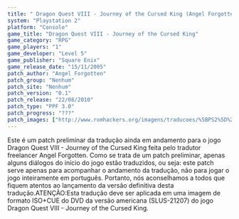 ```yaml
---
title: " Dragon Quest VIII - Journey of the Cursed King (Angel Forgotten)"
system: "Playstation 2"
platform: "Console"
game_title: "Dragon Quest VIII - Journey of the Cursed King"
game_category: "RPG"
game_players: "1"
game_developer: "Level 5"
game_publisher: "Square Enix"
game_release_date: "15/11/2005"
patch_author: "Angel Forgotten"
patch_group: "Nenhum"
patch_site: "Nenhum"
patch_version: "0.1"
patch_release: "22/08/2010"
patch_type: "PPF 3.0"
patch_progress: "???"
patch_images: ["http://www.romhackers.org/imagens/traducoes/%5BPS2%5D%20Dragon%20Quest%20VIII%20-%20Journey%20of%20the%20Cursed%20King%20-%20Angel%20Forgotten%20-%201.jpg","http://www.romhackers.org/imagens/traducoes/%5BPS2%5D%20Dragon%20Quest%20VIII%20-%20Journey%20of%20the%20Cursed%20King%20-%20Angel%20Forgotten%20-%202.jpg","http://www.romhackers.org/imagens/traducoes/%5BPS2%5D%20Dragon%20Quest%20VIII%20-%20Journey%20of%20the%20Cursed%20King%20-%20Angel%20Forgotten%20-%203.jpg"]
---
```

Este é um patch preliminar da tradução ainda em andamento para o jogo Dragon Quest VIII - Journey of the Cursed King feita pelo tradutor freelancer Angel Forgotten. Como se trata de um patch preliminar, apenas alguns diálogos do início do jogo estão traduzidos, ou seja: este patch serve apenas para acompanhar o andamento da tradução, não para jogar o jogo inteiramente em português. Portanto, nós aconselhamos a todos que fiquem atentos ao lançamento da versão definitiva desta tradução.ATENÇÃO:Esta tradução deve ser aplicada em uma imagem de formato ISO+CUE do DVD da versão americana (SLUS-21207) do jogo Dragon Quest VIII - Journey of the Cursed King.